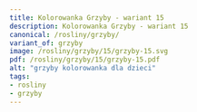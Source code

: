 ```yaml
---
title: Kolorowanka Grzyby - wariant 15
description: Kolorowanka Grzyby - wariant 15
canonical: /rosliny/grzyby/
variant_of: grzyby
image: /rosliny/grzyby/15/grzyby-15.svg
pdf: /rosliny/grzyby/15/grzyby-15.pdf
alt: "grzyby kolorowanka dla dzieci"
tags:
- rosliny
- grzyby
---
```


